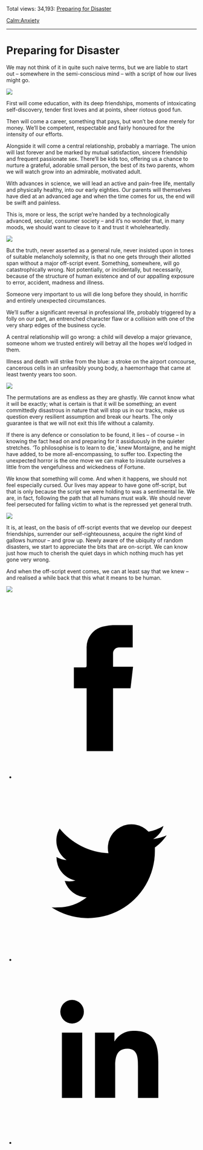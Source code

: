 Total views: 34,193: [Preparing for Disaster](https://www.theschooloflife.com/thebookoflife/preparing-for-disaster/)

[Calm:](https://www.theschooloflife.com/thebookoflife/category/calm/)[Anxiety](https://www.theschooloflife.com/thebookoflife/category/calm/anxiety/)

* * *

# Preparing for Disaster
<style>
						.alignnone {
  display: block;
  margin-left: auto;
  margin-right: auto;
  align: center:
}

.addtoany_share_save_container {
display:none;
}

.wp-block-image {
		display: block;
  margin-left: auto;
  margin-right: auto;
  width: 50%;
}

.aligncenter {
display: block;
  margin-left: auto;
  margin-right: auto;
  align: center:
}

@media only screen and (max-width: 500px) {
  .wp-block-image {
		display: block;
  margin-left: auto;
  margin-right: auto;
  width: 100%;
} }

h1 {max-width: 600px !important;
}
.s18-single-post .content-area .site-main article .post-cat-header-display + .old-wrapper p {
    font-size: 1.200em
}
						</style>

We may not think of it in quite such naive terms, but we are liable to start out – somewhere in the semi-conscious mind – with a script of how our lives might go.

![](https://i.pinimg.com/736x/a0/f4/d4/a0f4d45530d4fc4c49709a2e1583666d--thanksgiving-dinners-happy-thanksgiving.jpg)

First will come education, with its deep friendships, moments of intoxicating self-discovery, tender first loves and at points, sheer riotous good fun.

Then will come a career, something that pays, but won’t be done merely for money. We’ll be competent, respectable and fairly honoured for the intensity of our efforts.

Alongside it will come a central relationship, probably a marriage. The union will last forever and be marked by mutual satisfaction, sincere friendship and frequent passionate sex. There’ll be kids too, offering us a chance to nurture a grateful, adorable small person, the best of its two parents, whom we will watch grow into an admirable, motivated adult.

With advances in science, we will lead an active and pain-free life, mentally and physically healthy, into our early eighties. Our parents will themselves have died at an advanced age and when the time comes for us, the end will be swift and painless.

This is, more or less, the script we’re handed by a technologically advanced, secular, consumer society – and it’s no wonder that, in many moods, we should want to cleave to it and trust it wholeheartedly.

![](https://assets.wired.com/photos/w_1400/wp-content/uploads/2015/12/Home-for-Christmas.jpg)

But the truth, never asserted as a general rule, never insisted upon in tones of suitable melancholy solemnity, is that no one gets through their allotted span without a major off-script event. Something, somewhere, will go catastrophically wrong. Not potentially, or incidentally, but necessarily, because of the structure of human existence and of our appalling exposure to error, accident, madness and illness.

Someone very important to us will die long before they should, in horrific and entirely unexpected circumstances.

We’ll suffer a significant reversal in professional life, probably triggered by a folly on our part, an entrenched character flaw or a collision with one of the very sharp edges of the business cycle.

A central relationship will go wrong: a child will develop a major grievance, someone whom we trusted entirely will betray all the hopes we’d lodged in them.

Illness and death will strike from the blue: a stroke on the airport concourse, cancerous cells in an unfeasibly young body, a haemorrhage that came at least twenty years too soon.

![](https://www.theschooloflife.com/thebookoflife/wp-content/uploads/2017/10/The_Scream-804x1024.jpg)

The permutations are as endless as they are ghastly. We cannot know what it will be exactly; what is certain is that it will be something; an event committedly disastrous in nature that will stop us in our tracks, make us question every resilient assumption and break our hearts. The only guarantee is that we will not exit this life without a calamity.

If there is any defence or consolation to be found, it lies – of course – in knowing the fact head on and preparing for it assiduously in the quieter stretches. ‘To philosophise is to learn to die,’ knew Montaigne, and he might have added, to be more all-encompassing, to suffer too. Expecting the unexpected horror is the one move we can make to insulate ourselves a little from the vengefulness and wickedness of Fortune.

We know that something will come. And when it happens, we should not feel especially cursed. Our lives may appear to have gone off-script, but that is only because the script we were holding to was a sentimental lie. We are, in fact, following the path that all humans must walk. We should never feel persecuted for falling victim to what is the repressed yet general truth.

![](http://www.actingoutpolitics.com/wp-content/uploads/2014/10/BaconPop.jpg)

It is, at least, on the basis of off-script events that we develop our deepest friendships, surrender our self-righteousness, acquire the right kind of gallows humour – and grow up. Newly aware of the ubiquity of random disasters, we start to appreciate the bits that are on-script. We can know just how much to cherish the quiet days in which nothing much has yet gone very wrong.

And when the off-script event comes, we can at least say that we knew – and realised a while back that this what it means to be human.

[![](https://img.youtube.com/vi/4Qk7fJACO70/0.jpg)](https://www.youtube.com/embed/4Qk7fJACO70 '')
<style>
    .iframe-class { display: block !important; }
</style>

- [<svg xmlns="http://www.w3.org/2000/svg" viewbox="0 0 26 26"><title>Facebook</title>
                    <g>
                        <path d="M8.38,10H9.92c.2,0,.29,0,.29-.28,0-.82,0-1.64,0-2.46a3.05,3.05,0,0,1,2.57-3.15A7.22,7.22,0,0,1,14,3.95c.86,0,1.71,0,2.57,0h.25v3.2h-2A.85.85,0,0,0,14,8c0,.62,0,1.24,0,1.91h2.87L16.51,13H14v9H10.21V13H8.38Z"></path>
                    </g>
                </svg>](http://www.facebook.com/sharer/sharer.php?u=https://www.theschooloflife.com/thebookoflife/preparing-for-disaster/)
- [<svg xmlns="http://www.w3.org/2000/svg" viewbox="0 0 26 26"><title>Twitter</title>
                    <path d="M21.69,7.9a6.75,6.75,0,0,1-1.94.53,3.39,3.39,0,0,0,1.48-1.87,6.76,6.76,0,0,1-2.14.82,3.38,3.38,0,0,0-5.75,3.08,9.59,9.59,0,0,1-7-3.53,3.38,3.38,0,0,0,1,4.51A3.36,3.36,0,0,1,5.89,11v0A3.38,3.38,0,0,0,8.6,14.37a3.39,3.39,0,0,1-1.53.06,3.38,3.38,0,0,0,3.15,2.35A6.78,6.78,0,0,1,6,18.22a6.87,6.87,0,0,1-.81,0A9.6,9.6,0,0,0,20,10.08q0-.22,0-.44A6.86,6.86,0,0,0,21.69,7.9Z"></path>
                </svg>](http://twitter.com/share?url=https://www.theschooloflife.com/thebookoflife/preparing-for-disaster/&text=&via=theschooloflife)
- [<svg xmlns="http://www.w3.org/2000/svg" viewbox="0 0 26 26"><title>LinkedIn</title>
<path class="cls-2" d="M6.67,10H9.58v9.36H6.67ZM8.13,5.32A1.69,1.69,0,1,1,6.44,7,1.69,1.69,0,0,1,8.13,5.32"></path><path class="cls-2" d="M11.41,10H14.2v1.28h0A3.06,3.06,0,0,1,17,9.75c2.95,0,3.49,1.94,3.49,4.46v5.14H17.57V14.79c0-1.09,0-2.48-1.51-2.48s-1.75,1.18-1.75,2.4v4.63H11.41Z"></path></svg>](https://www.linkedin.com/shareArticle?mini=true&url=https://www.theschooloflife.com/thebookoflife/preparing-for-disaster/)

